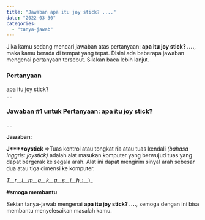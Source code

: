 ```yaml
---
title: "Jawaban apa itu joy stick? ....​"
date: "2022-03-30"
categories: 
  - "tanya-jawab"
---
```


Jika kamu sedang mencari jawaban atas pertanyaan: **apa itu joy stick? ....​**, maka kamu berada di tempat yang tepat. Disini ada beberapa jawaban mengenai pertanyaan tersebut. Silakan baca lebih lanjut.

### Pertanyaan

apa itu joy stick?  
....​

### Jawaban #1 untuk Pertanyaan: apa itu joy stick?  
....​

**Jawaban:**

**J****oystick** =>Tuas kontrol atau tongkat ria atau tuas kendali _(bahasa Inggris: joystick)_ adalah alat masukan komputer yang berwujud tuas yang dapat bergerak ke segala arah. Alat ini dapat mengirim sinyal arah sebesar dua atau tiga dimensi ke komputer.

_T__r__i__m__a__k__a__s__i__h__:__)_

**#smoga membantu**

Sekian tanya-jawab mengenai **apa itu joy stick? ....​**, semoga dengan ini bisa membantu menyelesaikan masalah kamu.
